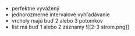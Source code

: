 - perfektne vyvážený
- jednorozmerné intervalové vyhľadávanie
- vrcholy majú buď 2 alebo 3 potomkov
- list má buď 1 alebo 2 záznamy
![[2-3 strom.png]]